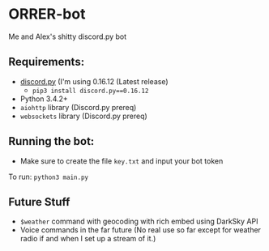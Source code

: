 # ORRER-bot
Me and Alex's shitty discord.py bot

## Requirements:
* [discord.py](https://github.com/Rapptz/discord.py) (I'm using 0.16.12 (Latest release)
  * `pip3 install discord.py==0.16.12`
* Python 3.4.2+
* `aiohttp` library (Discord.py prereq)
* `websockets` library (Discord.py prereq)

## Running the bot:
* Make sure to create the file `key.txt` and input your bot token

To run:
`python3 main.py`

## Future Stuff
* `$weather` command with geocoding with rich embed using DarkSky API
* Voice commands in the far future (No real use so far except for weather radio if and when I set up a stream of it.)
